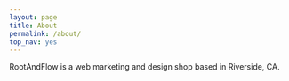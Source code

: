 ```yaml
---
layout: page
title: About
permalink: /about/
top_nav: yes
---
```


RootAndFlow is a web marketing and design shop based in Riverside, CA.  

